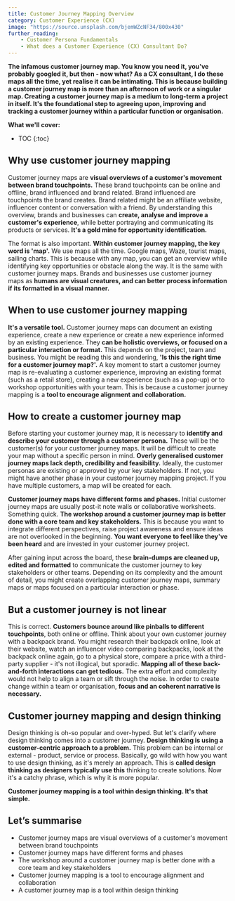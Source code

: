```yaml
---
title: Customer Journey Mapping Overview
category: Customer Experience (CX)
image: "https://source.unsplash.com/bjemWZcNF34/800x430"
further_reading:
    - Customer Persona Fundamentals
    - What does a Customer Experience (CX) Consultant Do?
---
```


**The infamous customer journey map. You know you need it, you've probably googled it, but then - now what? As a CX consultant, I do these maps all the time, yet realise it can be intimating. This is because building a customer journey map is more than an afternoon of work or a singular map. Creating a customer journey map is a medium to long-term a project in itself. It's the foundational step to agreeing upon, improving and tracking a customer journey within a particular function or organisation.**

**What we'll cover:**
* TOC
{:toc}

## Why use customer journey mapping

Customer journey maps are **visual overviews of a customer's movement between brand touchpoints.** These brand touchpoints can be online and offline, brand influenced and brand related. Brand influenced are touchpoints the brand creates. Brand related might be an affiliate website, influencer content or conversation with a friend. By understanding this overview, brands and businesses can **create, analyse and improve a customer's experience**, while better portraying and communicating its products or services. **It's a gold mine for opportunity identification.** 

The format is also important. **Within customer journey mapping, the key word is 'map'.** We use maps all the time. Google maps, Waze, tourist maps, sailing charts. This is because with any map, you can get an overview while identifying key opportunities or obstacle along the way. It is the same with customer journey maps. Brands and businesses use customer journey maps as **humans are visual creatures, and can better process information if its formatted in a visual manner.** 

## When to use customer journey mapping

**It's a versatile tool.** Customer journey maps can document an existing experience, create a new experience or create a new experience informed by an existing experience. They **can be holistic overviews, or focused on a particular interaction or format.** This depends on the project, team and business. You might be reading this and wondering, **'Is this the right time for a customer journey map?'.** A key moment to start a customer journey map is re-evaluating a customer experience, improving an existing format (such as a retail store), creating a new experience (such as a pop-up) or to workshop opportunities with your team. This is because a customer journey mapping is a **tool to encourage alignment and collaboration.**

## How to create a customer journey map

Before starting your customer journey map, it is necessary to **identify and describe your customer through a customer persona.** These will be the customer(s) for your customer journey maps. It will be difficult to create your map without a specific person in mind. **Overly generalised customer journey maps lack depth, credibility and feasibility.** Ideally, the customer personas are existing or approved by your key stakeholders. If not, you might have another phase in your customer journey mapping project. If you have multiple customers, a map will be created for each. 

**Customer journey maps have different forms and phases.** Initial customer journey maps are usually post-it note walls or collaborative worksheets. Something quick. **The workshop around a customer journey map is better done with a core team and key stakeholders.** This is because you want to integrate different perspectives, raise project awareness and ensure ideas are not overlooked in the beginning. **You want everyone to feel like they've been heard** and are invested in your customer journey project.

After gaining input across the board, these **brain-dumps are cleaned up, edited and formatted** to communicate the customer journey to key stakeholders or other teams. Depending on its complexity and the amount of detail, you might create overlapping customer journey maps, summary maps or maps focused on a particular interaction or phase. 

## But a customer journey is not linear

This is correct. **Customers bounce around like pinballs to different touchpoints**, both online or offline. Think about your own customer journey with a backpack brand. You might research their backpack online, look at their website, watch an influencer video comparing backpacks, look at the backpack online again, go to a physical store, compare a price with a third-party supplier - it's not illogical, but sporadic. **Mapping all of these back-and-forth interactions can get tedious.** The extra effort and complexity would not help to align a team or sift through the noise. In order to create change within a team or organisation, **focus and an coherent narrative is necessary.** 

## Customer journey mapping and design thinking

Design thinking is oh-so popular and over-hyped. But let's clarify where design thinking comes into a customer journey. **Design thinking is using a customer-centric approach to a problem.** This problem can be internal or external - product, service or process. Basically, go wild with how you want to use design thinking, as it's merely an approach. This is **called design thinking as designers typically use this** thinking to create solutions. Now it's a catchy phrase, which is why it is more popular. 

**Customer journey mapping is a tool within design thinking. It's that simple.**

## Let’s summarise

- Customer journey maps are visual overviews of a customer's movement between brand touchpoints
- Customer journey maps have different forms and phases
- The workshop around a customer journey map is better done with a core team and key stakeholders
- Customer journey mapping is a tool to encourage alignment and collaboration
- A customer journey map is a tool within design thinking